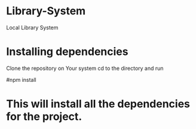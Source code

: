 # Library-System
Local Library System

# Installing dependencies
Clone the repository on Your system
cd to the directory and run

#npm install

# This will install all the dependencies for the project.
